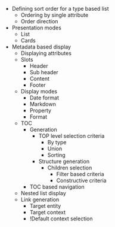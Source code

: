 * Defining sort order for a type based list
   * Ordering by single attribute
   * Order direction
* Presentation modes
  * List
  * Cards
* Metadata based display
  * Displaying attributes
  * Slots
    * Header
    * Sub header
    * Content
    * Footer
  * Display modes
    * Date format
    * Markdown
    * Property
    * Format
  * TOC
    * Generation
      * TOP level selection criteria
        * By type
        * Union
        * Sorting
      * Structure generation
        * Children selection
          * Filter based criteria
          * Constructive criteria   
    * TOC based navigation
  * Nested list display
  * Link generation
    * Target entity
    * Target context
    * !Default context selection
   
